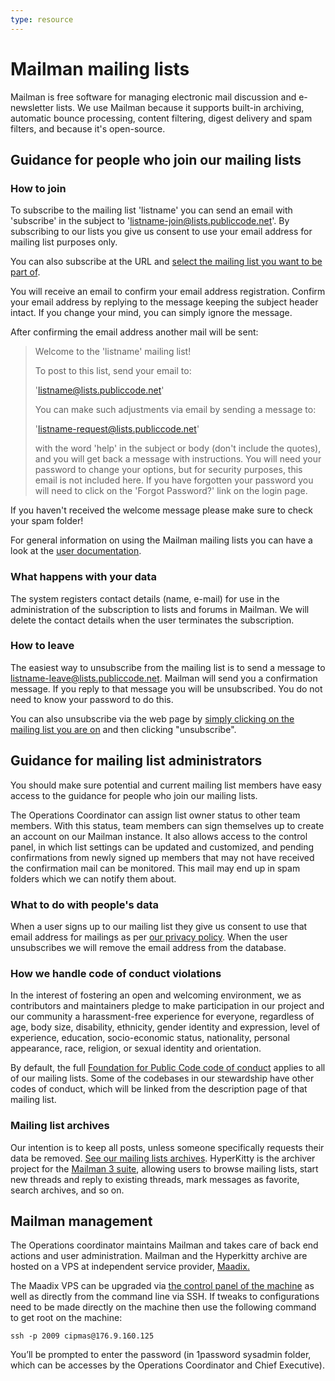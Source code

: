 ```yaml
---
type: resource
---
```


# Mailman mailing lists

Mailman is free software for managing electronic mail discussion and e-newsletter lists. We use Mailman because it supports built-in archiving, automatic bounce processing, content filtering, digest delivery and spam filters, and because it's open-source.

## Guidance for people who join our mailing lists

### How to join

To subscribe to the mailing list 'listname' you can send an email with 'subscribe' in the subject to 'listname-join@lists.publiccode.net'. By subscribing to our lists you give us consent to use your email address for mailing list purposes only.

You can also subscribe at the URL and [select the mailing list you want to be part of](https://lists.publiccode.net/mailman/postorius/lists/?all-lists).

You will receive an email to confirm your email address registration. Confirm your email address by replying to the message keeping the subject header intact. If you change your mind, you can simply ignore the message.

After confirming the email address another mail will be sent:
> Welcome to the 'listname' mailing list!
>
> To post to this list, send your email to:
>
> 'listname@lists.publiccode.net'
>
> You can make such adjustments via email by sending a message to:
>
> 'listname-request@lists.publiccode.net'
>
> with the word 'help' in the subject or body (don't include the quotes), and you will get back a message with instructions. You will need your password to change your options, but for security purposes, this email is not included here. If you have forgotten your password you will need to click on the 'Forgot Password?' link on the login page.

If you haven't received the welcome message please make sure to check your spam folder!

For general information on using the Mailman mailing lists you can have a look at the [user documentation](https://docs.mailman3.org/en/latest/userguide.html).

### What happens with your data

The system registers contact details (name, e-mail) for use in the administration of the subscription to lists and forums in Mailman. We will delete the contact details when the user terminates the subscription.

### How to leave

The easiest way to unsubscribe from the mailing list is to send a message to listname-leave@lists.publiccode.net. Mailman will send you a confirmation message. If you reply to that message you will be unsubscribed. You do not need to know your password to do this.

You can also unsubscribe via the web page by [simply clicking on the mailing list you are on]( https://lists.publiccode.net/mailman/postorius/lists/?all-lists) and then clicking "unsubscribe".

## Guidance for mailing list administrators

You should make sure potential and current mailing list members have easy access to the guidance for people who join our mailing lists.

The Operations Coordinator can assign list owner status to other team members. With this status, team members can sign themselves up to create an account on our Mailman instance. It also allows access to the control panel, in which list settings can be updated and customized, and pending confirmations from newly signed up members that may not have received the confirmation mail can be monitored. This mail may end up in spam folders which we can notify them about.

### What to do with people's data

When a user signs up to our mailing list they give us consent to use that email address for mailings as per [our privacy policy](../../organization/privacy.md). When the user unsubscribes we will remove the email address from the database.

### How we handle code of conduct violations

In the interest of fostering an open and welcoming environment, we as contributors and maintainers pledge to make participation in our project and our community a harassment-free experience for everyone, regardless of age, body size, disability, ethnicity, gender identity and expression, level of experience, education, socio-economic status, nationality, personal appearance, race, religion, or sexual identity and orientation.

By default, the full [Foundation for Public Code code of conduct](../../CODE_OF_CONDUCT.md) applies to all of our mailing lists. Some of the codebases in our stewardship have other codes of conduct, which will be linked from the description page of that mailing list.

### Mailing list archives

Our intention is to keep all posts, unless someone specifically requests their data be removed. [See our mailing lists archives](https://lists.publiccode.net/hyperkitty/hyperkitty/). HyperKitty is the archiver project for the [Mailman 3 suite](https://docs.mailman3.org/en/latest/), allowing users to browse mailing lists, start new threads and reply to existing threads, mark messages as favorite, search archives, and so on.

## Mailman management

The Operations coordinator maintains Mailman and takes care of back end actions and user administration. Mailman and the Hyperkitty archive are hosted on a VPS at independent service provider, [Maadix.](https://maadix.net/en)

The Maadix VPS can be upgraded via [the control panel of the machine](https://nextcloud-publiccode.maadix.org/cpanel/) as well as directly from the command line via SSH. If tweaks to configurations need to be made directly on the machine then use the following command to get root on the machine:

`ssh -p 2009 cipmas@176.9.160.125`

You’ll be prompted to enter the password (in 1password sysadmin folder, which can be accesses by the Operations Coordinator and Chief Executive).
